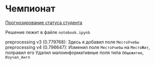 # Чемпионат

[Прогнозирование статуса студента](https://hacks-ai.ru/championships/758263)

Решение лежит в файле `notebook.ipynb`

preprocessing v3 (0.779768): 
    Здесь я добавил поле `МестоУчебы`
preprocessing v4 (0.796647): 
    Изменил поле `МестоУчебы` на `МестоЖит`, поправил его
    Удалил малоинформативные поля типа `Общежитие`, `Изучал_Англ`